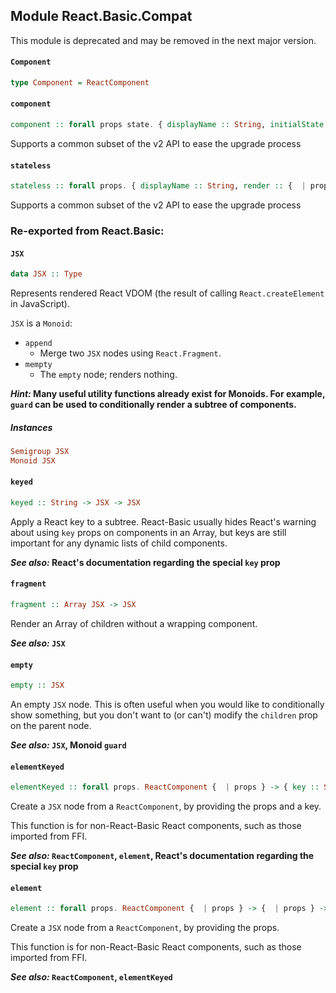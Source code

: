 ## Module React.Basic.Compat

This module is deprecated and may be removed in the next
major version.

#### `Component`

``` purescript
type Component = ReactComponent
```

#### `component`

``` purescript
component :: forall props state. { displayName :: String, initialState :: {  | state }, receiveProps :: { props :: {  | props }, state :: {  | state }, setState :: ({  | state } -> {  | state }) -> Effect Unit } -> Effect Unit, render :: { props :: {  | props }, state :: {  | state }, setState :: ({  | state } -> {  | state }) -> Effect Unit } -> JSX } -> ReactComponent {  | props }
```

Supports a common subset of the v2 API to ease the upgrade process

#### `stateless`

``` purescript
stateless :: forall props. { displayName :: String, render :: {  | props } -> JSX } -> ReactComponent {  | props }
```

Supports a common subset of the v2 API to ease the upgrade process


### Re-exported from React.Basic:

#### `JSX`

``` purescript
data JSX :: Type
```

Represents rendered React VDOM (the result of calling `React.createElement`
in JavaScript).

`JSX` is a `Monoid`:

- `append`
  - Merge two `JSX` nodes using `React.Fragment`.
- `mempty`
  - The `empty` node; renders nothing.

__*Hint:* Many useful utility functions already exist for Monoids. For example,
  `guard` can be used to conditionally render a subtree of components.__

##### Instances
``` purescript
Semigroup JSX
Monoid JSX
```

#### `keyed`

``` purescript
keyed :: String -> JSX -> JSX
```

Apply a React key to a subtree. React-Basic usually hides React's warning about
using `key` props on components in an Array, but keys are still important for
any dynamic lists of child components.

__*See also:* React's documentation regarding the special `key` prop__

#### `fragment`

``` purescript
fragment :: Array JSX -> JSX
```

Render an Array of children without a wrapping component.

__*See also:* `JSX`__

#### `empty`

``` purescript
empty :: JSX
```

An empty `JSX` node. This is often useful when you would like to conditionally
show something, but you don't want to (or can't) modify the `children` prop
on the parent node.

__*See also:* `JSX`, Monoid `guard`__

#### `elementKeyed`

``` purescript
elementKeyed :: forall props. ReactComponent {  | props } -> { key :: String | props } -> JSX
```

Create a `JSX` node from a `ReactComponent`, by providing the props and a key.

This function is for non-React-Basic React components, such as those
imported from FFI.

__*See also:* `ReactComponent`, `element`, React's documentation regarding the special `key` prop__

#### `element`

``` purescript
element :: forall props. ReactComponent {  | props } -> {  | props } -> JSX
```

Create a `JSX` node from a `ReactComponent`, by providing the props.

This function is for non-React-Basic React components, such as those
imported from FFI.

__*See also:* `ReactComponent`, `elementKeyed`__

